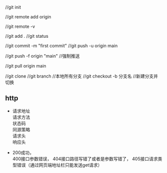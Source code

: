 
//git init

//git remote add origin 

//git remote -v

//git add .    //git status

//git commit -m "first commit" 
//git push -u origin main

//git push -f origin "main" //强制推送

//git pull origin main

//git clone
//git branch  //本地所有分支
//git checkout -b 分支名    //新建分支并切换


## http
- 请求地址     
请求方法     
状态码      
同源策略       
请求头       
响应头      

- 200成功，     
400接口参数错误，     404接口路径写错了或者是参数写错了，       405接口请求类型错误（通过网页端地址栏只能发送get请求）